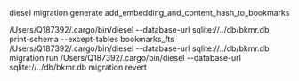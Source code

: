 diesel migration generate add_embedding_and_content_hash_to_bookmarks

/Users/Q187392/.cargo/bin/diesel --database-url sqlite://../db/bkmr.db print-schema --except-tables bookmarks_fts
/Users/Q187392/.cargo/bin/diesel --database-url sqlite://../db/bkmr.db migration run
/Users/Q187392/.cargo/bin/diesel --database-url sqlite://../db/bkmr.db migration revert
